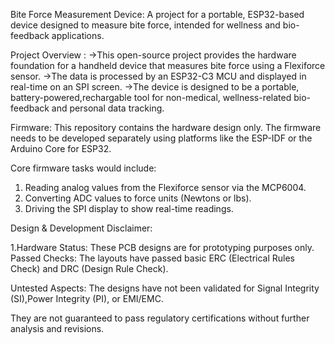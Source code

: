 Bite Force Measurement Device:
A project for a portable, ESP32-based device designed to measure bite force, intended for wellness and bio-feedback applications.

Project Overview :
->This open-source project provides the hardware foundation for a handheld device that measures bite force using a Flexiforce sensor. 
->The data is processed by an ESP32-C3 MCU and displayed in real-time on an SPI screen. 
->The device is designed to be a portable, battery-powered,rechargable tool for non-medical, wellness-related bio-feedback and personal data tracking.

Firmware:
This repository contains the hardware design only. The firmware needs to be developed separately using platforms like the ESP-IDF or the Arduino Core for ESP32.

Core firmware tasks would include:
1.  Reading analog values from the Flexiforce sensor via the MCP6004.
2.  Converting ADC values to force units (Newtons or lbs).
3.  Driving the SPI display to show real-time readings.

Design & Development Disclaimer:

1.Hardware Status:
These PCB designs are for prototyping purposes only.
Passed Checks:
The layouts have passed basic ERC (Electrical Rules Check) and DRC (Design Rule Check).

Untested Aspects:
The designs have not been validated for Signal Integrity (SI),Power Integrity (PI), or EMI/EMC.

They are not guaranteed to pass regulatory certifications without further analysis and revisions.
